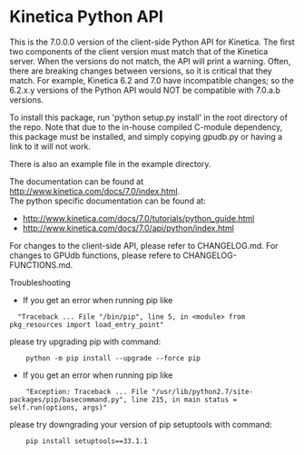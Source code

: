 Kinetica Python API
===================

This is the 7.0.0.0 version of the client-side Python API for Kinetica.  The
first two components of the client version must match that of the Kinetica
server.  When the versions do not match, the API will print a warning.  Often,
there are breaking changes between versions, so it is critical that they match.
For example, Kinetica 6.2 and 7.0 have incompatible changes; so the 6.2.x.y
versions of the Python API would NOT be compatible with 7.0.a.b versions.

To install this package, run 'python setup.py install' in the root directory of
the repo.  Note that due to the in-house compiled C-module dependency, this
package must be installed, and simply copying gpudb.py or having a link to it
will not work.

There is also an example file in the example directory.

The documentation can be found at http://www.kinetica.com/docs/7.0/index.html.  
The python specific documentation can be found at:

*   http://www.kinetica.com/docs/7.0/tutorials/python_guide.html
*   http://www.kinetica.com/docs/7.0/api/python/index.html


For changes to the client-side API, please refer to CHANGELOG.md.  For
changes to GPUdb functions, please refere to CHANGELOG-FUNCTIONS.md.


Troubleshooting

* If you get an error when running pip like

```
  "Traceback ... File "/bin/pip", line 5, in <module> from pkg_resources import load_entry_point"
```

please try upgrading pip with command:

```
    python -m pip install --upgrade --force pip
```
 
* If you get an error when running pip like
```
    "Exception: Traceback ... File "/usr/lib/python2.7/site-packages/pip/basecommand.py", line 215, in main status = self.run(options, args)"
```

please try downgrading your version of pip setuptools with command:

```
    pip install setuptools==33.1.1
```
